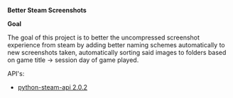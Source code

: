 **Better Steam Screenshots**

**Goal**

The goal of this project is to better the uncompressed screenshot experience from steam by adding better naming schemes automatically to new screenshots taken, automatically sorting said images to folders based on game title -> session day of game played.

API's:
- [python-steam-api 2.0.2](https://pypi.org/project/python-steam-api/)
